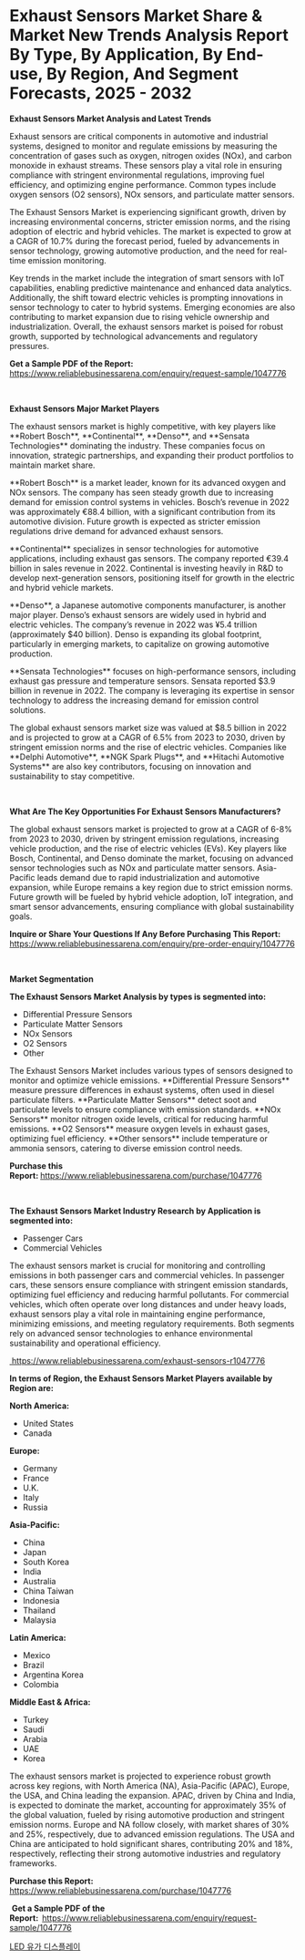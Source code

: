 <p><h1>Exhaust Sensors Market Share & Market New Trends Analysis Report By Type, By Application, By End-use, By Region, And Segment Forecasts, 2025 - 2032</h1></p><p><strong>Exhaust Sensors Market Analysis and Latest Trends</strong></p>
<p><p>Exhaust sensors are critical components in automotive and industrial systems, designed to monitor and regulate emissions by measuring the concentration of gases such as oxygen, nitrogen oxides (NOx), and carbon monoxide in exhaust streams. These sensors play a vital role in ensuring compliance with stringent environmental regulations, improving fuel efficiency, and optimizing engine performance. Common types include oxygen sensors (O2 sensors), NOx sensors, and particulate matter sensors.</p><p>The Exhaust Sensors Market is experiencing significant growth, driven by increasing environmental concerns, stricter emission norms, and the rising adoption of electric and hybrid vehicles. The market is expected to grow at a CAGR of 10.7% during the forecast period, fueled by advancements in sensor technology, growing automotive production, and the need for real-time emission monitoring.</p><p>Key trends in the market include the integration of smart sensors with IoT capabilities, enabling predictive maintenance and enhanced data analytics. Additionally, the shift toward electric vehicles is prompting innovations in sensor technology to cater to hybrid systems. Emerging economies are also contributing to market expansion due to rising vehicle ownership and industrialization. Overall, the exhaust sensors market is poised for robust growth, supported by technological advancements and regulatory pressures.</p></p>
<p><strong>Get a Sample PDF of the Report:&nbsp;</strong> <a href="https://www.reliablebusinessarena.com/enquiry/request-sample/1047776?utm_campaign=1841&utm_medium=2&utm_source=Github&utm_content=ia&utm_term=23012025&utm_id=exhaust-sensors">https://www.reliablebusinessarena.com/enquiry/request-sample/1047776</a></p>
<p>&nbsp;</p>
<p><strong>Exhaust Sensors Major Market Players</strong></p>
<p><p>The exhaust sensors market is highly competitive, with key players like **Robert Bosch**, **Continental**, **Denso**, and **Sensata Technologies** dominating the industry. These companies focus on innovation, strategic partnerships, and expanding their product portfolios to maintain market share.</p><p>**Robert Bosch** is a market leader, known for its advanced oxygen and NOx sensors. The company has seen steady growth due to increasing demand for emission control systems in vehicles. Bosch’s revenue in 2022 was approximately €88.4 billion, with a significant contribution from its automotive division. Future growth is expected as stricter emission regulations drive demand for advanced exhaust sensors.</p><p>**Continental** specializes in sensor technologies for automotive applications, including exhaust gas sensors. The company reported €39.4 billion in sales revenue in 2022. Continental is investing heavily in R&D to develop next-generation sensors, positioning itself for growth in the electric and hybrid vehicle markets.</p><p>**Denso**, a Japanese automotive components manufacturer, is another major player. Denso’s exhaust sensors are widely used in hybrid and electric vehicles. The company’s revenue in 2022 was ¥5.4 trillion (approximately $40 billion). Denso is expanding its global footprint, particularly in emerging markets, to capitalize on growing automotive production.</p><p>**Sensata Technologies** focuses on high-performance sensors, including exhaust gas pressure and temperature sensors. Sensata reported $3.9 billion in revenue in 2022. The company is leveraging its expertise in sensor technology to address the increasing demand for emission control solutions.</p><p>The global exhaust sensors market size was valued at $8.5 billion in 2022 and is projected to grow at a CAGR of 6.5% from 2023 to 2030, driven by stringent emission norms and the rise of electric vehicles. Companies like **Delphi Automotive**, **NGK Spark Plugs**, and **Hitachi Automotive Systems** are also key contributors, focusing on innovation and sustainability to stay competitive.</p></p>
<p>&nbsp;</p>
<p><strong>What Are The Key Opportunities For Exhaust Sensors Manufacturers?</strong></p>
<p><p>The global exhaust sensors market is projected to grow at a CAGR of 6-8% from 2023 to 2030, driven by stringent emission regulations, increasing vehicle production, and the rise of electric vehicles (EVs). Key players like Bosch, Continental, and Denso dominate the market, focusing on advanced sensor technologies such as NOx and particulate matter sensors. Asia-Pacific leads demand due to rapid industrialization and automotive expansion, while Europe remains a key region due to strict emission norms. Future growth will be fueled by hybrid vehicle adoption, IoT integration, and smart sensor advancements, ensuring compliance with global sustainability goals.</p></p>
<p><strong>Inquire or Share Your Questions If Any Before Purchasing This Report:</strong> <a href="https://www.reliablebusinessarena.com/enquiry/pre-order-enquiry/1047776?utm_campaign=1841&utm_medium=2&utm_source=Github&utm_content=ia&utm_term=23012025&utm_id=exhaust-sensors">https://www.reliablebusinessarena.com/enquiry/pre-order-enquiry/1047776</a></p>
<p>&nbsp;</p>
<p><strong>Market Segmentation</strong></p>
<p><strong>The Exhaust Sensors Market Analysis by types is segmented into:</strong></p>
<p><ul><li>Differential Pressure Sensors</li><li>Particulate Matter Sensors</li><li>NOx Sensors</li><li>O2 Sensors</li><li>Other</li></ul></p>
<p><p>The Exhaust Sensors Market includes various types of sensors designed to monitor and optimize vehicle emissions. **Differential Pressure Sensors** measure pressure differences in exhaust systems, often used in diesel particulate filters. **Particulate Matter Sensors** detect soot and particulate levels to ensure compliance with emission standards. **NOx Sensors** monitor nitrogen oxide levels, critical for reducing harmful emissions. **O2 Sensors** measure oxygen levels in exhaust gases, optimizing fuel efficiency. **Other sensors** include temperature or ammonia sensors, catering to diverse emission control needs.</p></p>
<p><strong>Purchase this Report:&nbsp;</strong><a href="https://www.reliablebusinessarena.com/purchase/1047776?utm_campaign=1841&utm_medium=2&utm_source=Github&utm_content=ia&utm_term=23012025&utm_id=exhaust-sensors">https://www.reliablebusinessarena.com/purchase/1047776</a></p>
<p>&nbsp;</p>
<p><strong>The Exhaust Sensors Market Industry Research by Application is segmented into:</strong></p>
<p><ul><li>Passenger Cars</li><li>Commercial Vehicles</li></ul></p>
<p><p>The exhaust sensors market is crucial for monitoring and controlling emissions in both passenger cars and commercial vehicles. In passenger cars, these sensors ensure compliance with stringent emission standards, optimizing fuel efficiency and reducing harmful pollutants. For commercial vehicles, which often operate over long distances and under heavy loads, exhaust sensors play a vital role in maintaining engine performance, minimizing emissions, and meeting regulatory requirements. Both segments rely on advanced sensor technologies to enhance environmental sustainability and operational efficiency.</p></p>
<p><a href="https://www.reliablebusinessarena.com/exhaust-sensors-r1047776?utm_campaign=1841&utm_medium=2&utm_source=Github&utm_content=ia&utm_term=23012025&utm_id=exhaust-sensors">&nbsp;https://www.reliablebusinessarena.com/exhaust-sensors-r1047776</a></p>
<p><strong>In terms of Region, the Exhaust Sensors Market Players available by Region are:</strong></p>
<p>
    <p> <strong> North America: </strong>
        <ul>
            <li>United States</li>
            <li>Canada</li>
        </ul>
        </p> 
    <p> <strong> Europe: </strong>
        <ul>
            <li>Germany</li>
            <li>France</li>
            <li>U.K.</li>
            <li>Italy</li>
            <li>Russia</li>
        </ul>
        </p> 
    <p> <strong> Asia-Pacific: </strong>
        <ul>
            <li>China</li>
            <li>Japan</li>
            <li>South Korea</li>
            <li>India</li>
            <li>Australia</li>
            <li>China Taiwan</li>
            <li>Indonesia</li>
            <li>Thailand</li>
            <li>Malaysia</li>
        </ul>
        </p> 
    <p> <strong> Latin America: </strong>
        <ul>
            <li>Mexico</li>
            <li>Brazil</li>
            <li>Argentina Korea</li>
            <li>Colombia</li>
        </ul>
        </p> 
    <p> <strong> Middle East & Africa: </strong>
        <ul>
            <li>Turkey</li>
            <li>Saudi</li>
            <li>Arabia</li>
            <li>UAE</li>
            <li>Korea</li>
        </ul>
    </p>
    </p>
<p><p>The exhaust sensors market is projected to experience robust growth across key regions, with North America (NA), Asia-Pacific (APAC), Europe, the USA, and China leading the expansion. APAC, driven by China and India, is expected to dominate the market, accounting for approximately 35% of the global valuation, fueled by rising automotive production and stringent emission norms. Europe and NA follow closely, with market shares of 30% and 25%, respectively, due to advanced emission regulations. The USA and China are anticipated to hold significant shares, contributing 20% and 18%, respectively, reflecting their strong automotive industries and regulatory frameworks.</p></p>
<p><strong>Purchase this Report: </strong><a href="https://www.reliablebusinessarena.com/purchase/1047776?utm_campaign=1841&utm_medium=2&utm_source=Github&utm_content=ia&utm_term=23012025&utm_id=exhaust-sensors">https://www.reliablebusinessarena.com/purchase/1047776</a></p>
<p>&nbsp;<strong>Get a Sample PDF of the Report:&nbsp;&nbsp;</strong><a href="https://www.reliablebusinessarena.com/enquiry/request-sample/1047776?utm_campaign=1841&utm_medium=2&utm_source=Github&utm_content=ia&utm_term=23012025&utm_id=exhaust-sensors">https://www.reliablebusinessarena.com/enquiry/request-sample/1047776</a></p>
<p><strong></strong></p>
<p><p><a href="https://github.com/sougarounis/Market-Research-Report-List-6/blob/main/709172433448.md?utm_campaign=1841&utm_medium=2&utm_source=Github&utm_content=ia&utm_term=23012025&utm_id=exhaust-sensors">LED 유가 디스플레이</a></p></p>